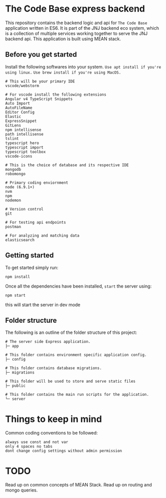 # The Code Base express backend

This repository contains the backend logic and api for `The Code Base` application written in ES6. It is part of the JNJ backend eco system, which is a collection of multiple services working together to serve the JNJ backend api. This application is built using MEAN stack.

## Before you get started

Install the following softwares into your system.
`Use apt install if you're using linux.`
`Use brew install if you're using MacOS.`

```shell
# This will be your primary IDE
vscode/webstorm

# For vscode install the following extensions
Angular v4 TypeScript Snippets
Auto Import
AutoFileName
Editor Config
Elastic
ExpressSnippet
GitLens
npm intellisense
path intellisense
tslint
typescript hero
typescript import
typescript toolbox
vscode-icons

# This is the choice of database and its respective IDE
mongodb
robomongo

# Primary coding enviornment
node (6.9.1+)
nvm
npm
nodemon

# Version control
git

# For testing api endpoints
postman

# For analyzing and matching data
elasticsearch
```

## Getting started

To get started simply run:
``` shell
npm install
```

Once all the dependencies have been installed, `start` the server using:
``` shell
npm start
```
this will start the server in dev mode

## Folder structure

The following is an outline of the folder structure of this project:

```shell
# The server side Express application.
├─ app

# This folder contains environment specific application config.
├─ config

# This folder contains database migrations.
├─ migrations

# This folder will be used to store and serve static files
├─ public

# This folder contains the main run scripts for the application.
└─ server
```

# Things to keep in mind

Common coding conventions to be followed:

``` shell
always use const and not var
only 4 spaces no tabs
dont change config settings without admin permission
```

# TODO

Read up on common concepts of MEAN Stack. Read up on routing and mongo queries.